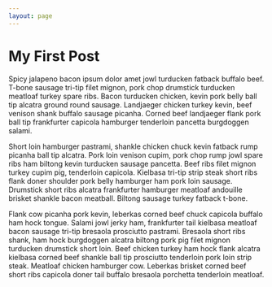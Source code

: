 ```yaml
---
layout: page
---
```


# My First Post

Spicy jalapeno bacon ipsum dolor amet jowl turducken fatback buffalo beef. T-bone sausage tri-tip filet mignon, pork chop drumstick turducken meatloaf turkey spare ribs. Bacon turducken chicken, kevin pork belly ball tip alcatra ground round sausage. Landjaeger chicken turkey kevin, beef venison shank buffalo sausage picanha. Corned beef landjaeger flank pork ball tip frankfurter capicola hamburger tenderloin pancetta burgdoggen salami.

Short loin hamburger pastrami, shankle chicken chuck kevin fatback rump picanha ball tip alcatra. Pork loin venison cupim, pork chop rump jowl spare ribs ham biltong kevin turducken sausage pancetta. Beef ribs filet mignon turkey cupim pig, tenderloin capicola. Kielbasa tri-tip strip steak short ribs flank doner shoulder pork belly hamburger ham pork loin sausage. Drumstick short ribs alcatra frankfurter hamburger meatloaf andouille brisket shankle bacon meatball. Biltong sausage turkey fatback t-bone.

Flank cow picanha pork kevin, leberkas corned beef chuck capicola buffalo ham hock tongue. Salami jowl jerky ham, frankfurter tail kielbasa meatloaf bacon sausage tri-tip bresaola prosciutto pastrami. Bresaola short ribs shank, ham hock burgdoggen alcatra biltong pork pig filet mignon turducken drumstick short loin. Beef chicken turkey ham hock flank alcatra kielbasa corned beef shankle ball tip prosciutto tenderloin pork loin strip steak. Meatloaf chicken hamburger cow. Leberkas brisket corned beef short ribs capicola doner tail buffalo bresaola porchetta tenderloin meatloaf.
